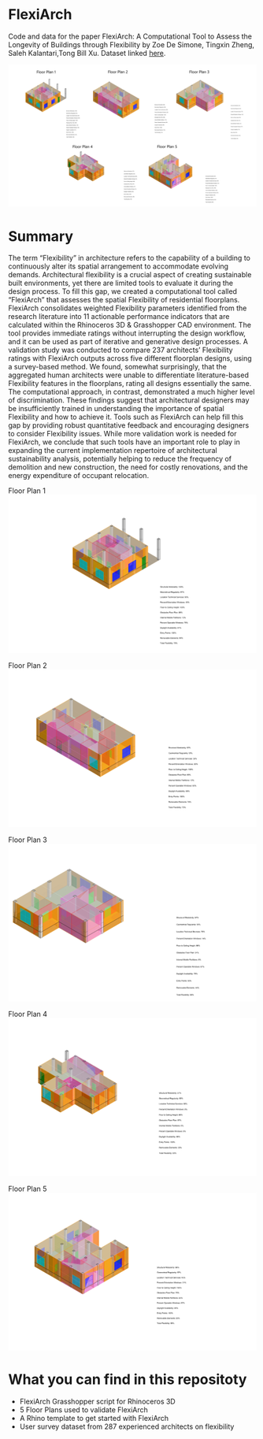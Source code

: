 # FlexiArch

Code and data for the paper FlexiArch: A Computational Tool to Assess the Longevity of Buildings through Flexibility by Zoe De Simone, Tingxin Zheng, Saleh Kalantari,Tong Bill Xu. Dataset linked [here](https://github.com/zoedesimone/flexi-arch/tree/main/data).

![flexi-arch floor plans ](img/FloorPlans-01.jpg)

# Summary
The term “Flexibility” in architecture refers to the capability of a building to continuously alter its spatial arrangement to accommodate evolving demands. Architectural flexibility is a crucial aspect of creating sustainable built environments, yet there are limited tools to evaluate it during the design process. To fill this gap, we created a computational tool called “FlexiArch” that assesses the spatial Flexibility of residential floorplans. FlexiArch consolidates weighted Flexibility parameters identified from the research literature into 11 actionable performance indicators that are calculated within the Rhinoceros 3D & Grasshopper CAD environment. The tool provides immediate ratings without interrupting the design workflow, and it can be used as part of iterative and generative design processes. A validation study was conducted to compare 237 architects’ Flexibility ratings with FlexiArch outputs across five different floorplan designs, using a survey-based method. We found, somewhat surprisingly, that the aggregated human architects were unable to differentiate literature-based Flexibility features in the floorplans, rating all designs essentially the same. The computational approach, in contrast, demonstrated a much higher level of discrimination. These findings suggest that architectural designers may be insufficiently trained in understanding the importance of spatial Flexibility and how to achieve it. Tools such as FlexiArch can help fill this gap by providing robust quantitative feedback and encouraging designers to consider Flexibility issues. While more validation work is needed for FlexiArch, we conclude that such tools have an important role to play in expanding the current implementation repertoire of architectural sustainability analysis, potentially helping to reduce the frequency of demolition and new construction, the need for costly renovations, and the energy expenditure of occupant relocation. 


Floor Plan 1
![flexi-arch floor plan #1 ](img/FloorPlan1.jpg)

Floor Plan 2
![flexi-arch floor plan #2 ](img/FloorPlan2.jpg)

Floor Plan 3
![flexi-arch floor plan #3 ](img/FloorPlan3.jpg)

Floor Plan 4
![flexi-arch floor plan #4 ](img/FloorPlan4.jpg)

Floor Plan 5
![flexi-arch floor plan #5 ](img/FloorPlan5.jpg)

# What you can find in this repositoty
- FlexiArch Grasshopper script for Rhinoceros 3D
- 5 Floor Plans used to validate FlexiArch
- A Rhino template to get started with FlexiArch
- User survey dataset from 287 experienced architects on flexibility


